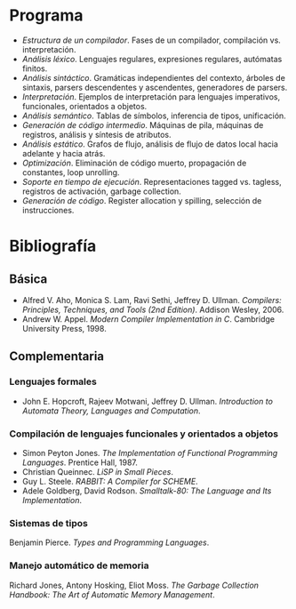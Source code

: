 Programa
========

* *Estructura de un compilador*. Fases de un compilador, compilación vs. interpretación.
* *Análisis léxico*. Lenguajes regulares, expresiones regulares, autómatas finitos.
* *Análisis sintáctico*. Gramáticas independientes del contexto, árboles de sintaxis, parsers descendentes y ascendentes, generadores de parsers.
* *Interpretación*. Ejemplos de interpretación para lenguajes imperativos, funcionales, orientados a objetos.
* *Análisis semántico*. Tablas de símbolos, inferencia de tipos, unificación.
* *Generación de código intermedio*. Máquinas de pila, máquinas de registros, análisis y síntesis de atributos.
* *Análisis estático*. Grafos de flujo, análisis de flujo de datos local hacia adelante y hacia atrás.
* *Optimización*. Eliminación de código muerto, propagación de constantes, loop unrolling. 
* *Soporte en tiempo de ejecución*. Representaciones tagged vs. tagless, registros de activación, garbage collection.
* *Generación de código*. Register allocation y spilling, selección de instrucciones.

Bibliografía
============

Básica
------

* Alfred V. Aho, Monica S. Lam, Ravi Sethi, Jeffrey D. Ullman. *Compilers: Principles, Techniques, and Tools (2nd Edition)*. Addison Wesley, 2006.
* Andrew W. Appel. *Modern Compiler Implementation in C*. Cambridge University Press, 1998.

Complementaria
--------------

### Lenguajes formales
* John E. Hopcroft, Rajeev Motwani, Jeffrey D. Ullman. *Introduction to Automata Theory, Languages and Computation*.

### Compilación de lenguajes funcionales y orientados a objetos

* Simon Peyton Jones. *The Implementation of Functional Programming Languages*. Prentice Hall, 1987.
* Christian Queinnec. *LiSP in Small Pieces*.
* Guy L. Steele. *RABBIT: A Compiler for SCHEME*.
* Adele Goldberg, David Rodson. *Smalltalk-80: The Language and Its Implementation*.

### Sistemas de tipos

Benjamin Pierce. *Types and Programming Languages*.

### Manejo automático de memoria

Richard Jones, Antony Hosking, Eliot Moss. *The Garbage Collection Handbook: The Art of Automatic Memory Management*.

